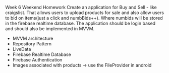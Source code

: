 Week 6 Weekend Homework
Create an application for Buy and Sell - like craigslist. That allows users to upload
 products for sale and also allow users to bid on items(just a click and numbBids++).
  Where numbids will be stored in the firebase realtime database. The application
  should be login based and should also be implemented in MVVM.

- MVVM architecture
- Repository Pattern
- LiveData
- Firebase Realtime Database
- Firebase Authentication
- Images associated with products -> use the FileProvider in android
